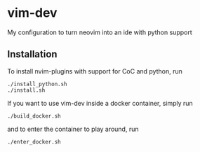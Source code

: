 # vim-dev
My configuration to turn neovim into an ide with python support 

## Installation
To install nvim-plugins with support for CoC and python, run 
```
./install_python.sh
./install.sh
```
If you want to use vim-dev inside a docker container, simply run 
```
./build_docker.sh
```
and to enter the container to play around, run 
```
./enter_docker.sh
```
